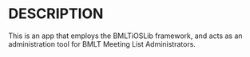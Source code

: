 DESCRIPTION
===========

This is an app that employs the BMLTiOSLib framework, and acts as an administration tool for BMLT Meeting List Administrators.
